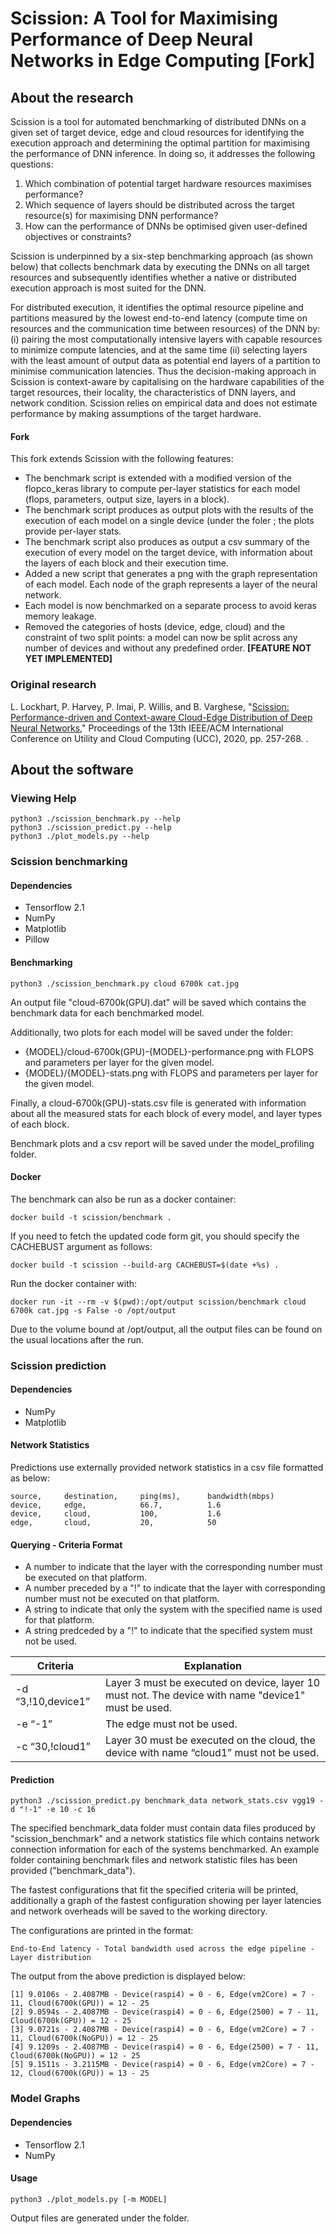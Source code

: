 # Scission: A Tool for Maximising Performance of Deep Neural Networks in Edge Computing [Fork]

## About the research
Scission is a tool for automated benchmarking of distributed DNNs on a given set of target device, edge and cloud resources for identifying the execution approach and determining the optimal partition for maximising the performance of DNN inference. In doing so, it addresses the following questions:

1. Which combination of potential target hardware resources maximises performance?
2. Which sequence of layers should be distributed across the target resource(s) for maximising DNN performance?
3. How can the performance of DNNs be optimised given user-defined objectives or constraints?

Scission is underpinned by a six-step benchmarking approach (as shown below) that collects benchmark data by executing the DNNs on all target resources and subsequently identifies whether a native or distributed execution approach is most suited for the DNN. 

For distributed execution, it identifies the optimal resource pipeline and partitions measured by the lowest end-to-end latency (compute time on resources and the communication time between resources) of the DNN by: (i) pairing the most computationally intensive layers with capable resources to minimize compute latencies, and at the same time (ii) selecting layers with the least amount of output data as potential end layers of a partition to minimise communication latencies. Thus the decision-making approach in Scission is context-aware by capitalising on the hardware capabilities of the target resources, their locality, the characteristics of DNN layers, and network condition. Scission relies on empirical data and does not estimate performance by making assumptions of the target hardware.

#### Fork
This fork extends Scission with the following features:

- The benchmark script is extended with a modified version of the flopco_keras library to compute per-layer statistics for each model (flops, parameters, output size, layers in a block).
- The benchmark script produces as output plots with the results of the execution of each model on a single device (under the foler [](models_profiling); the plots provide per-layer stats.
- The benchmark script also produces as output a csv summary of the execution of every model on the target device, with information about the layers of each block and their execution time.
- Added a new [](plot_models.py) script that generates a png with the graph representation of each model. Each node of the graph represents a layer of the neural network.
- Each model is now benchmarked on a separate process to avoid keras memory leakage.
- Removed the categories of hosts (device, edge, cloud) and the constraint of two split points: a model can now be split across any number of devices and without any predefined order. **[FEATURE NOT YET IMPLEMENTED]**

### Original research
L. Lockhart, P. Harvey, P. Imai, P. Willis, and B. Varghese, "[Scission: Performance-driven and Context-aware Cloud-Edge Distribution of Deep Neural Networks](https://arxiv.org/pdf/2008.03523.pdf)," Proceedings of the 13th IEEE/ACM International Conference on Utility and Cloud Computing (UCC), 2020, pp. 257-268. . 

## About the software

### Viewing Help
```python3 ./scission_benchmark.py --help```  
```python3 ./scission_predict.py --help```  
```python3 ./plot_models.py --help```  

### Scission benchmarking

#### Dependencies
* Tensorflow 2.1
* NumPy
* Matplotlib
* Pillow

#### Benchmarking

```python3 ./scission_benchmark.py cloud 6700k cat.jpg```

An output file "cloud-6700k(GPU).dat" will be saved which contains the benchmark data for each benchmarked model.

Additionally, two plots for each model will be saved under the [](models_profiling) folder: 

- {MODEL}/cloud-6700k(GPU)-{MODEL}-performance.png with FLOPS and parameters per layer for the given model.
- {MODEL}/{MODEL}-stats.png with FLOPS and parameters per layer for the given model.

Finally, a cloud-6700k(GPU)-stats.csv file is generated with information about all the measured stats for each block of every model, and layer types of each block.

Benchmark plots and a csv report will be saved under the model_profiling folder.

#### Docker

The benchmark can also be run as a docker container:

    docker build -t scission/benchmark .

If you need to fetch the updated code form git, you should specify the CACHEBUST argument as follows:

    docker build -t scission --build-arg CACHEBUST=$(date +%s) .

Run the docker container with:

    docker run -it --rm -v $(pwd):/opt/output scission/benchmark cloud 6700k cat.jpg -s False -o /opt/output

Due to the volume bound at /opt/output, all the output files can be found on the usual locations after the run.

### Scission prediction

#### Dependencies
* NumPy
* Matplotlib

#### Network Statistics 

Predictions use externally provided network statistics in a csv file formatted as below:

```
source,     destination,     ping(ms),      bandwidth(mbps)
device,     edge,            66.7,          1.6
device,     cloud,           100,           1.6
edge,       cloud,           20,            50
```

#### Querying - Criteria Format

* A number to indicate that the layer with the corresponding number must be executed on that platform.
* A number preceded by a "!" to indicate that the layer with corresponding number must not be executed on that platform.
* A string to indicate that only the system with the specified name is used for that platform.
* A string predceded by a "!" to indicate that the specified system must not be used. 

Criteria | Explanation 
-------- | ---------- 
-d “3,!10,device1” | Layer 3 must be executed on device, layer 10 must not. The device with name "device1" must be used.
-e “-1” | The edge must not be used.
-c “30,!cloud1” | Layer 30 must be executed on the cloud, the device with name “cloud1” must not be used.

#### Prediction

```python3 ./scission_predict.py benchmark_data network_stats.csv vgg19 -d "!-1" -e 10 -c 16```

The specified benchmark_data folder must contain data files produced by "scission_benchmark" and a network statistics file which contains network connection information for each of the systems benchmarked. An example folder containing benchmark files and network statistic files has been provided ("benchmark_data").

The fastest configurations that fit the specified criteria will be printed, additionally a graph of the fastest configuration showing per layer latencies and network overheads will be saved to the working directory.

The configurations are printed in the format: 
```
End-to-End latency - Total bandwidth used across the edge pipeline - Layer distribution
```

The output from the above prediction is displayed below:

```
[1] 9.0106s - 2.4087MB - Device(raspi4) = 0 - 6, Edge(vm2Core) = 7 - 11, Cloud(6700k(GPU)) = 12 - 25
[2] 9.0594s - 2.4087MB - Device(raspi4) = 0 - 6, Edge(2500) = 7 - 11, Cloud(6700k(GPU)) = 12 - 25
[3] 9.0721s - 2.4087MB - Device(raspi4) = 0 - 6, Edge(vm2Core) = 7 - 11, Cloud(6700k(NoGPU)) = 12 - 25
[4] 9.1209s - 2.4087MB - Device(raspi4) = 0 - 6, Edge(2500) = 7 - 11, Cloud(6700k(NoGPU)) = 12 - 25
[5] 9.1511s - 3.2115MB - Device(raspi4) = 0 - 6, Edge(vm2Core) = 7 - 12, Cloud(6700k(GPU)) = 13 - 25
```

### Model Graphs

#### Dependencies
* Tensorflow 2.1
* NumPy

#### Usage

    python3 ./plot_models.py [-m MODEL]

Output files are generated under the [](models_profiling) folder.

